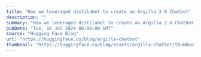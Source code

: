 ```yaml
---
title: "How we leveraged distilabel to create an Argilla 2.0 Chatbot"
description: ""
summary: "How we leveraged distilabel to create an Argilla 2.0 Chatbot TL;DR Discover how to build a Chatbot f..."
pubDate: "Tue, 16 Jul 2024 00:00:00 GMT"
source: "Hugging Face Blog"
url: "https://huggingface.co/blog/argilla-chatbot"
thumbnail: "https://huggingface.co/blog/assets/argilla-chatbot/thumbnail.png"
---
```


